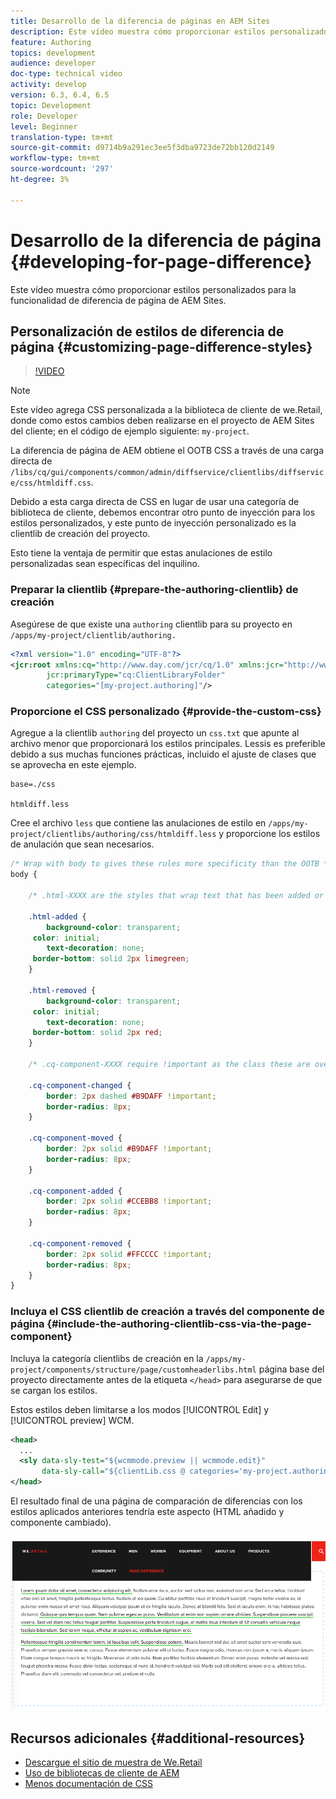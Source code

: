 ```yaml
---
title: Desarrollo de la diferencia de páginas en AEM Sites
description: Este vídeo muestra cómo proporcionar estilos personalizados para la funcionalidad de diferencia de página de AEM Sites.
feature: Authoring
topics: development
audience: developer
doc-type: technical video
activity: develop
version: 6.3, 6.4, 6.5
topic: Development
role: Developer
level: Beginner
translation-type: tm+mt
source-git-commit: d9714b9a291ec3ee5f3dba9723de72bb120d2149
workflow-type: tm+mt
source-wordcount: '297'
ht-degree: 3%

---
```



# Desarrollo de la diferencia de página {#developing-for-page-difference}

Este vídeo muestra cómo proporcionar estilos personalizados para la funcionalidad de diferencia de página de AEM Sites.

## Personalización de estilos de diferencia de página {#customizing-page-difference-styles}

>[!VIDEO](https://video.tv.adobe.com/v/18871/?quality=9&learn=on)

>[!NOTE]
>
>Este vídeo agrega CSS personalizada a la biblioteca de cliente de we.Retail, donde como estos cambios deben realizarse en el proyecto de AEM Sites del cliente; en el código de ejemplo siguiente: `my-project`.

La diferencia de página de AEM obtiene el OOTB CSS a través de una carga directa de `/libs/cq/gui/components/common/admin/diffservice/clientlibs/diffservice/css/htmldiff.css`.

Debido a esta carga directa de CSS en lugar de usar una categoría de biblioteca de cliente, debemos encontrar otro punto de inyección para los estilos personalizados, y este punto de inyección personalizado es la clientlib de creación del proyecto.

Esto tiene la ventaja de permitir que estas anulaciones de estilo personalizadas sean específicas del inquilino.

### Preparar la clientlib {#prepare-the-authoring-clientlib} de creación

Asegúrese de que existe una `authoring` clientlib para su proyecto en `/apps/my-project/clientlib/authoring.`

```xml
<?xml version="1.0" encoding="UTF-8"?>
<jcr:root xmlns:cq="http://www.day.com/jcr/cq/1.0" xmlns:jcr="http://www.jcp.org/jcr/1.0"
        jcr:primaryType="cq:ClientLibraryFolder"
        categories="[my-project.authoring]"/>
```

### Proporcione el CSS personalizado {#provide-the-custom-css}

Agregue a la clientlib `authoring` del proyecto un `css.txt` que apunte al archivo menor que proporcionará los estilos principales. [](https://lesscss.org/) Lessis es preferible debido a sus muchas funciones prácticas, incluido el ajuste de clases que se aprovecha en este ejemplo.

```shell
base=./css

htmldiff.less
```

Cree el archivo `less` que contiene las anulaciones de estilo en `/apps/my-project/clientlibs/authoring/css/htmldiff.less` y proporcione los estilos de anulación que sean necesarios.

```css
/* Wrap with body to gives these rules more specificity than the OOTB */
body {

    /* .html-XXXX are the styles that wrap text that has been added or removed */

    .html-added {
        background-color: transparent;
     color: initial;
        text-decoration: none;
     border-bottom: solid 2px limegreen;
    }

    .html-removed {
        background-color: transparent;
     color: initial;
        text-decoration: none;
     border-bottom: solid 2px red;
    }

    /* .cq-component-XXXX require !important as the class these are overriding uses it. */

    .cq-component-changed {
        border: 2px dashed #B9DAFF !important;
        border-radius: 8px;
    }
    
    .cq-component-moved {
        border: 2px solid #B9DAFF !important;
        border-radius: 8px;
    }

    .cq-component-added {
        border: 2px solid #CCEBB8 !important;
        border-radius: 8px;
    }

    .cq-component-removed {
        border: 2px solid #FFCCCC !important;
        border-radius: 8px;
    }
}
```

### Incluya el CSS clientlib de creación a través del componente de página {#include-the-authoring-clientlib-css-via-the-page-component}

Incluya la categoría clientlibs de creación en la `/apps/my-project/components/structure/page/customheaderlibs.html` página base del proyecto directamente antes de la etiqueta `</head>` para asegurarse de que se cargan los estilos.

Estos estilos deben limitarse a los modos [!UICONTROL Edit] y [!UICONTROL preview] WCM.

```xml
<head>
  ...
  <sly data-sly-test="${wcmmode.preview || wcmmode.edit}" 
       data-sly-call="${clientLib.css @ categories='my-project.authoring'}"/>
</head>
```

El resultado final de una página de comparación de diferencias con los estilos aplicados anteriores tendría este aspecto (HTML añadido y componente cambiado).

![Diferencia de página](assets/page-diff.png)

## Recursos adicionales {#additional-resources}

* [Descargue el sitio de muestra de We.Retail](https://github.com/Adobe-Marketing-Cloud/aem-sample-we-retail/releases)
* [Uso de bibliotecas de cliente de AEM](https://helpx.adobe.com/experience-manager/6-5/sites/developing/using/clientlibs.html)
* [Menos documentación de CSS](https://lesscss.org/)

